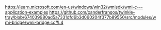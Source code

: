 https://learn.microsoft.com/en-us/windows/win32/wmisdk/wmi-c---application-examples
https://github.com/xanderfrangos/twinkle-tray/blob/674039980ad5a7331dfd6b3d060204f377b89550/src/modules/wmi-bridge/wmi-bridge.cc#L4